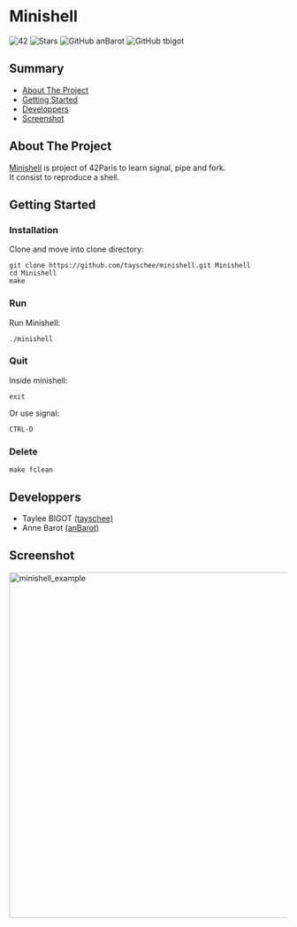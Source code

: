 # Minishell
![42](https://img.shields.io/static/v1?label=&labelColor=000000e&logo=42&message=project&color=000000&style=flate)
![Stars](https://img.shields.io/github/stars/tayschee/Minishell?style=social)
![GitHub anBarot](https://img.shields.io/github/followers/anBarot?label=anBarot&style=social)
![GitHub tbigot](https://img.shields.io/github/followers/tayschee?label=tayschee&style=social)

## Summary
- [About The Project](#about-the-project)
- [Getting Started](#getting-started)
- [Developpers](#developpers)
- [Screenshot](#screenshot)

## About The Project
[Minishell](https://cdn.intra.42.fr/pdf/pdf/47578/fr.subject.pdf) is project of 42Paris to learn signal, pipe and fork. \
It consist to reproduce a shell.

## Getting Started
### Installation
Clone and move into clone directory:
```
git clone https://github.com/tayschee/minishell.git Minishell
cd Minishell
make
```

### Run

Run Minishell:
```
./minishell
```

### Quit

Inside minishell:
```
exit
```
Or use signal:
```
CTRL-D
```

### Delete
```
make fclean
```

## Developpers
- Taylee BIGOT [(tayschee)](https://github.com/tayschee)
- Anne Barot [(anBarot)](https://github.com/anBarot)

## Screenshot
<img width="624" alt="minishell_example" src="https://user-images.githubusercontent.com/57805554/168315779-863d4085-b59f-483e-9b6c-913a0db63e67.png">
